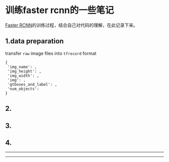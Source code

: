 训练faster rcnn的一些笔记
=================================
[Faster RCNN](https://github.com/DetectionTeamUCAS/Faster-RCNN_Tensorflow)的训练过程，结合自己对代码的理解，在此记录下来。 

## 1.data preparation
transfer `raw` image files into `tfrecord` format   
```
{
 'img_name': ,
 'img_height': ,
 'img_width': ,
 'img': ,
 'gtboxes_and_label': ,
 'num_objects': 
}
```
## 2.
## 3.
## 4.
****

****
